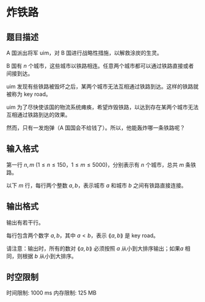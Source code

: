 # 炸铁路

## 题目描述

A 国派出将军 uim，对 B 国进行战略性措施，以解救涂炭的生灵。

B 国有 $n$ 个城市，这些城市以铁路相连。任意两个城市都可以通过铁路直接或者间接到达。

uim 发现有些铁路被毁坏之后，某两个城市无法互相通过铁路到达。这样的铁路就被称为 key road。

uim 为了尽快使该国的物流系统瘫痪，希望炸毁铁路，以达到存在某两个城市无法互相通过铁路到达的效果。

然而，只有一发炮弹（A 国国会不给钱了）。所以，他能轰炸哪一条铁路呢？


## 输入格式

第一行 $n,m\ (1 \leq n\leq 150$，$1 \leq m \leq 5000)$，分别表示有 $n$ 个城市，总共 $m$ 条铁路。

以下 $m$ 行，每行两个整数 $a, b$，表示城市 $a$ 和城市 $b$ 之间有铁路直接连接。


## 输出格式

输出有若干行。

每行包含两个数字 $a,b$，其中 $a<b$，表示 $\lang a,b\rang$ 是 key road。

请注意：输出时，所有的数对 $\lang a,b\rang$ 必须按照 $a$ 从小到大排序输出；如果$a$ 相同，则根据 $b$ 从小到大排序。


## 时空限制

时间限制: 1000 ms
内存限制: 125 MB
